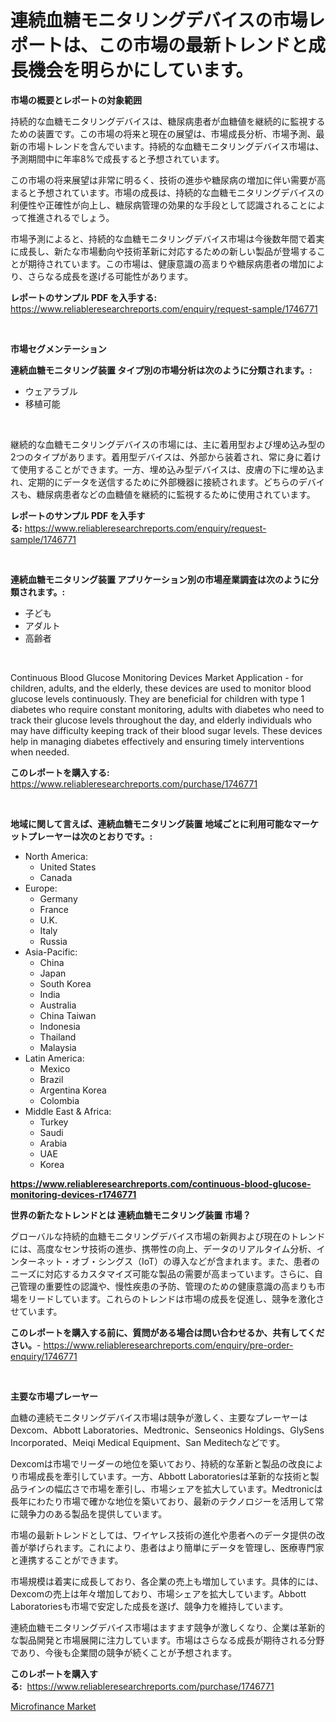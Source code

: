 <p><h1>連続血糖モニタリングデバイスの市場レポートは、この市場の最新トレンドと成長機会を明らかにしています。</h1></p><p><strong>市場の概要とレポートの対象範囲</strong></p>
<p><p>持続的な血糖モニタリングデバイスは、糖尿病患者が血糖値を継続的に監視するための装置です。この市場の将来と現在の展望は、市場成長分析、市場予測、最新の市場トレンドを含んでいます。持続的な血糖モニタリングデバイス市場は、予測期間中に年率8%で成長すると予想されています。</p><p>この市場の将来展望は非常に明るく、技術の進歩や糖尿病の増加に伴い需要が高まると予想されています。市場の成長は、持続的な血糖モニタリングデバイスの利便性や正確性が向上し、糖尿病管理の効果的な手段として認識されることによって推進されるでしょう。</p><p>市場予測によると、持続的な血糖モニタリングデバイス市場は今後数年間で着実に成長し、新たな市場動向や技術革新に対応するための新しい製品が登場することが期待されています。この市場は、健康意識の高まりや糖尿病患者の増加により、さらなる成長を遂げる可能性があります。</p></p>
<p><strong>レポートのサンプル PDF を入手する:</strong> <a href="https://www.reliableresearchreports.com/enquiry/request-sample/1746771">https://www.reliableresearchreports.com/enquiry/request-sample/1746771</a></p>
<p>&nbsp;</p>
<p><strong>市場セグメンテーション</strong></p>
<p><strong>連続血糖モニタリング装置 タイプ別の市場分析は次のように分類されます。:</strong></p>
<p><ul><li>ウェアラブル</li><li>移植可能</li></ul></p>
<p>&nbsp;</p>
<p><p>継続的な血糖モニタリングデバイスの市場には、主に着用型および埋め込み型の2つのタイプがあります。着用型デバイスは、外部から装着され、常に身に着けて使用することができます。一方、埋め込み型デバイスは、皮膚の下に埋め込まれ、定期的にデータを送信するために外部機器に接続されます。どちらのデバイスも、糖尿病患者などの血糖値を継続的に監視するために使用されています。</p></p>
<p><strong>レポートのサンプル PDF を入手する:</strong>&nbsp;<a href="https://www.reliableresearchreports.com/enquiry/request-sample/1746771">https://www.reliableresearchreports.com/enquiry/request-sample/1746771</a></p>
<p>&nbsp;</p>
<p><strong> 連続血糖モニタリング装置 アプリケーション別の市場産業調査は次のように分類されます。:</strong></p>
<p><ul><li>子ども</li><li>アダルト</li><li>高齢者</li></ul></p>
<p>&nbsp;</p>
<p><p>Continuous Blood Glucose Monitoring Devices Market Application - for children, adults, and the elderly, these devices are used to monitor blood glucose levels continuously. They are beneficial for children with type 1 diabetes who require constant monitoring, adults with diabetes who need to track their glucose levels throughout the day, and elderly individuals who may have difficulty keeping track of their blood sugar levels. These devices help in managing diabetes effectively and ensuring timely interventions when needed.</p></p>
<p><strong>このレポートを購入する:</strong>&nbsp; <a href="https://www.reliableresearchreports.com/purchase/1746771">https://www.reliableresearchreports.com/purchase/1746771</a></p>
<p>&nbsp;</p>
<p><strong>地域に関して言えば、連続血糖モニタリング装置 地域ごとに利用可能なマーケットプレーヤーは次のとおりです。:</strong></p>
<p><ul>
    <li>
        North America:
        <ul>
            <li>United States</li>
            <li>Canada</li>
        </ul>
    </li>
    <li>
        Europe:
        <ul>
            <li>Germany</li>
            <li>France</li>
            <li>U.K.</li>
            <li>Italy</li>
            <li>Russia</li>
        </ul>
    </li>
    <li>
        Asia-Pacific:
        <ul>
            <li>China</li>
            <li>Japan</li>
            <li>South Korea</li>
            <li>India</li>
            <li>Australia</li>
            <li>China Taiwan</li>
            <li>Indonesia</li>
            <li>Thailand</li>
            <li>Malaysia</li>
        </ul>
    </li>
    <li>
        Latin America:
        <ul>
            <li>Mexico</li>
            <li>Brazil</li>
            <li>Argentina Korea</li>
            <li>Colombia</li>
        </ul>
    </li>
    <li>
        Middle East & Africa:
        <ul>
            <li>Turkey</li>
            <li>Saudi</li>
            <li>Arabia</li>
            <li>UAE</li>
            <li>Korea</li>
        </ul>
    </li>
    </ul></p>
<p><strong><a href="https://www.reliableresearchreports.com/continuous-blood-glucose-monitoring-devices-r1746771">https://www.reliableresearchreports.com/continuous-blood-glucose-monitoring-devices-r1746771</a></strong>&nbsp;</p>
<p><strong>世界の新たなトレンドとは 連続血糖モニタリング装置 市場？</strong></p>
<p><p>グローバルな持続的血糖モニタリングデバイス市場の新興および現在のトレンドには、高度なセンサ技術の進歩、携帯性の向上、データのリアルタイム分析、インターネット・オブ・シングス（IoT）の導入などが含まれます。また、患者のニーズに対応するカスタマイズ可能な製品の需要が高まっています。さらに、自己管理の重要性の認識や、慢性疾患の予防、管理のための健康意識の高まりも市場をリードしています。これらのトレンドは市場の成長を促進し、競争を激化させています。</p></p>
<p><strong>このレポートを購入する前に、質問がある場合は問い合わせるか、共有してください。</strong>- <a href="https://www.reliableresearchreports.com/enquiry/pre-order-enquiry/1746771">https://www.reliableresearchreports.com/enquiry/pre-order-enquiry/1746771</a></p>
<p>&nbsp;</p>
<p><strong>主要な市場プレーヤー</strong></p>
<p><p>血糖の連続モニタリングデバイス市場は競争が激しく、主要なプレーヤーはDexcom、Abbott Laboratories、Medtronic、Senseonics Holdings、GlySens Incorporated、Meiqi Medical Equipment、San Meditechなどです。</p><p>Dexcomは市場でリーダーの地位を築いており、持続的な革新と製品の改良により市場成長を牽引しています。一方、Abbott Laboratoriesは革新的な技術と製品ラインの幅広さで市場を牽引し、市場シェアを拡大しています。Medtronicは長年にわたり市場で確かな地位を築いており、最新のテクノロジーを活用して常に競争力のある製品を提供しています。</p><p>市場の最新トレンドとしては、ワイヤレス技術の進化や患者へのデータ提供の改善が挙げられます。これにより、患者はより簡単にデータを管理し、医療専門家と連携することができます。</p><p>市場規模は着実に成長しており、各企業の売上も増加しています。具体的には、Dexcomの売上は年々増加しており、市場シェアを拡大しています。Abbott Laboratoriesも市場で安定した成長を遂げ、競争力を維持しています。</p><p>連続血糖モニタリングデバイス市場はますます競争が激しくなり、企業は革新的な製品開発と市場展開に注力しています。市場はさらなる成長が期待される分野であり、今後も企業間の競争が続くことが予想されます。</p></p>
<p><strong>このレポートを購入する:</strong>&nbsp;&nbsp;<a href="https://www.reliableresearchreports.com/purchase/1746771">https://www.reliableresearchreports.com/purchase/1746771</a></p>
<p><p><a href="https://github.com/YashRP12/Market-Research-Report-List-4/blob/main/microfinance-market.md">Microfinance Market</a></p></p>